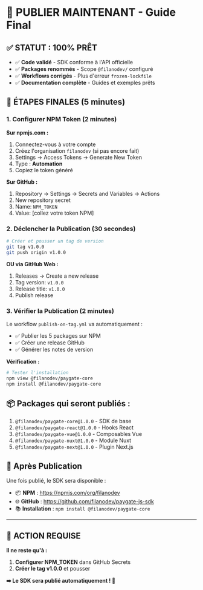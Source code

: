 # 🚀 PUBLIER MAINTENANT - Guide Final

## ✅ **STATUT : 100% PRÊT**

- ✅ **Code validé** - SDK conforme à l'API officielle
- ✅ **Packages renommés** - Scope `@filanodev/` configuré  
- ✅ **Workflows corrigés** - Plus d'erreur `frozen-lockfile`
- ✅ **Documentation complète** - Guides et exemples prêts

## 🎯 **ÉTAPES FINALES (5 minutes)**

### 1. Configurer NPM Token (2 minutes)

**Sur npmjs.com :**
1. Connectez-vous à votre compte
2. Créez l'organisation `filanodev` (si pas encore fait)
3. Settings → Access Tokens → Generate New Token
4. Type : **Automation** 
5. Copiez le token généré

**Sur GitHub :**
1. Repository → Settings → Secrets and Variables → Actions
2. New repository secret
3. Name: `NPM_TOKEN`
4. Value: [collez votre token NPM]

### 2. Déclencher la Publication (30 secondes)

```bash
# Créer et pousser un tag de version
git tag v1.0.0
git push origin v1.0.0
```

**OU via GitHub Web :**
1. Releases → Create a new release
2. Tag version: `v1.0.0`
3. Release title: `v1.0.0`
4. Publish release

### 3. Vérifier la Publication (2 minutes)

Le workflow `publish-on-tag.yml` va automatiquement :
- ✅ Publier les 5 packages sur NPM
- ✅ Créer une release GitHub
- ✅ Générer les notes de version

**Vérification :**
```bash
# Tester l'installation
npm view @filanodev/paygate-core
npm install @filanodev/paygate-core
```

## 📦 **Packages qui seront publiés :**

1. `@filanodev/paygate-core@1.0.0` - SDK de base
2. `@filanodev/paygate-react@1.0.0` - Hooks React
3. `@filanodev/paygate-vue@1.0.0` - Composables Vue
4. `@filanodev/paygate-nuxt@1.0.0` - Module Nuxt
5. `@filanodev/paygate-next@1.0.0` - Plugin Next.js

## 🎉 **Après Publication**

Une fois publié, le SDK sera disponible :
- 📦 **NPM** : https://npmjs.com/org/filanodev
- 🌐 **GitHub** : https://github.com/filanodev/paygate-js-sdk
- 📚 **Installation** : `npm install @filanodev/paygate-core`

---

## 🚨 **ACTION REQUISE**

**Il ne reste qu'à :**
1. **Configurer NPM_TOKEN** dans GitHub Secrets
2. **Créer le tag v1.0.0** et pousser

**➡️ Le SDK sera publié automatiquement ! 🎊**
